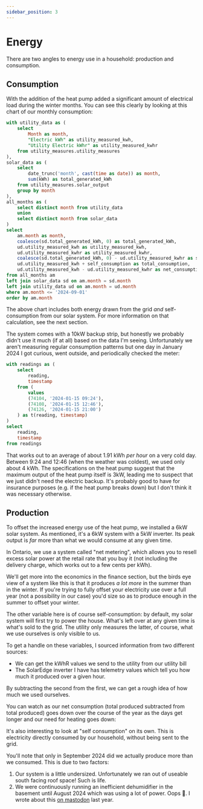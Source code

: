 ```yaml
---
sidebar_position: 3
---
```


# Energy

There are two angles to energy use in a household: production and consumption.

## Consumption

With the addition of the heat pump added a significant amount of electrical load during the winter months.
You can see this clearly by looking at this chart of our monthly consumption:

```sql total_production_consumption_export
with utility_data as (
    select
        Month as month,
        "Electric kWh" as utility_measured_kwh,
        "Utility Electric kWhr" as utility_measured_kwhr
    from utility_measures.utility_measures
),
solar_data as (
    select
        date_trunc('month', cast(time as date)) as month,
        sum(kWh) as total_generated_kWh
    from utility_measures.solar_output
    group by month
),
all_months as (
    select distinct month from utility_data
    union
    select distinct month from solar_data
)
select
    am.month as month,
    coalesce(sd.total_generated_kWh, 0) as total_generated_kWh,
    ud.utility_measured_kwh as utility_measured_kwh,
    ud.utility_measured_kwhr as utility_measured_kwhr,
    coalesce(sd.total_generated_kWh, 0) - ud.utility_measured_kwhr as self_consumption,
    ud.utility_measured_kwh + self_consumption as total_consumption,
    ud.utility_measured_kwh - ud.utility_measured_kwhr as net_consumption
from all_months am
left join solar_data sd on am.month = sd.month
left join utility_data ud on am.month = ud.month
where am.month <= '2024-09-01'
order by am.month
```

<LineChart 
    data={total_production_consumption_export}
    x=month
    y=total_consumption
    yFmt="kWh"
    >
<ReferenceLine x="2023-10-01" label="Heat Pump Installed" hideValue=true />
</LineChart>

The above chart includes both energy drawn from the grid _and_ self-consumption from our solar system.
For more information on that calculation, see the next section.

The system comes with a 10kW backup strip, but honestly we probably didn't use it much (if at all) based on the data I'm seeing.
Unfortunately we aren't measuring regular consumption patterns but one day in January 2024 I got
curious, went outside, and periodically checked the meter:

```sql meter_readings
with readings as (
    select
        reading,
        timestamp
    from (
        values
        (74104, '2024-01-15 09:24'),
        (74108, '2024-01-15 12:46'),
        (74126, '2024-01-15 21:00')
    ) as t(reading, timestamp)
)
select
    reading,
    timestamp
from readings
```

<DataTable data={meter_readings}>
    <Column id="timestamp" title="Time" />
    <Column id="reading" title="Reading" fmt=id />
</DataTable>

That works out to an average of about 1.91 kWh _per hour_ on a very cold day.
Between 9:24 and 12:46 (when the weather was coldest), we used only about 4 kWh.
The specifications on the heat pump suggest that the maximum output of the heat pump itself is 3kW, leading me to suspect that we just didn't need the electric backup.
It's probably good to have for insurance purposes (e.g. if the heat pump breaks down) but I don't think it was necessary otherwise.

## Production

To offset the increased energy use of the heat pump, we installed a 6kW solar system.
As mentioned, it's a 6kW system with a 5kW inverter.
Its peak output is _far_ more than what we would consume at any given time.

In Ontario, we use a system called "net metering", which allows you to resell excess
solar power at the retail rate that you buy it (not including the delivery charge,
which works out to a few cents per kWh).

We'll get more into the economics in the finance section, but the birds eye view of a system like this is that it produces _a lot more_ in the summer than in the winter.
If you're trying to fully offset your electricity use over a full year (not a possibility in our
case) you'd size so as to produce enough in the summer to offset your winter.

The other variable here is of course self-consumption: by default, my solar system
will first try to power the house. What's left over at any given time is what's sold
to the grid. The utility only measures the latter, of course, what we use ourselves is only
visible to us.

To get a handle on these variables, I sourced information from two different sources:

- We can get the kWhR values we send to the utility from our utility bill
- The SolarEdge inverter I have has telemetry values which tell you how much
  it produced over a given hour.

By subtracting the second from the first, we can get a rough idea of how much we used ourselves.

<DataTable data={total_production_consumption_export}>
    <Column id="month" title="Month" />
    <Column id="total_generated_kWh" title="Total solar production (kWh)" />
    <Column id="utility_measured_kwh" title="Total electricity consumption (kWh)" />
    <Column id="utility_measured_kwhr" title="Electricity sent to grid (kWh)" />
</DataTable>

You can watch as our net consumption (total produced subtracted from total produced)
goes down over the course of the year as the days get longer and our need for heating goes down:

<LineChart 
    data={total_production_consumption_export}
    x=month
    y=net_consumption
    yFmt="kWh" />

It's also interesting to look at "self consumption" on its own.
This is electricity directly consumed by our household, without being sent to the grid.

<LineChart 
    data={total_production_consumption_export}
    x=month
    y=self_consumption
    yFmt="kWh" />

You'll note that only in September 2024 did we actually produce more than we consumed.
This is due to two factors:

1. Our system is a little undersized. Unfortunately we ran out of useable south
   facing roof space! Such is life.
2. We were continuously running an inefficient dehumidifier in the basement until August 2024 which was using a lot of power. Oops 🤦. I wrote about this [on mastodon](https://mastodon.social/@wlach/112869943948893579) last year.
